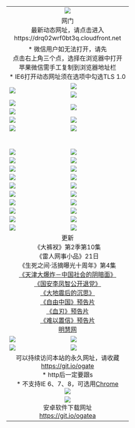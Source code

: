 ﻿<table>
  <tr></tr>
  <tr><td colspan=2 align=center><img src="https://cloud.githubusercontent.com/assets/11880933/13434984/f430fae2-e012-11e5-814f-c2df1e82b247.jpg" /></td></tr>
  <tr><td colspan=2 align=center>网门<br>最新动态网址，请点击进入
<br>https://drq02wrf0bt3q.cloudfront.net
    </td>
  </tr>
  <tr>
    <td colspan=2 align=center>* 微信用户如无法打开，请先<br>点击右上角三个点，选择在浏览器中打开<br>苹果微信需手工复制到浏览器地址栏
    <br>* IE6打开动态网址须在选项中勾选TLS 1.0</td>
  </tr>
  <tr>
    <td rowspan=2><a href="https://drq02wrf0bt3q.cloudfront.net/ogUP.aspx?name=11DKC.mp4&list=11DKC" target="_blank"><img src="https://drq02wrf0bt3q.cloudfront.net/Up/11DKC1.jpg" /></a></td> 
    <td><div><a href="https://drq02wrf0bt3q.cloudfront.net/ogUP.aspx?name=LRWS.mp4&list=LRWS" target="_blank"><img src="https://drq02wrf0bt3q.cloudfront.net/Up/LRWS.jpg" /></a></td>
   </tr>
  <tr>
    <td><a href="https://drq02wrf0bt3q.cloudfront.net/ogNiceVedio.aspx" target="_blank"><img src="https://drq02wrf0bt3q.cloudfront.net/Up/11TGKDY.jpg" /></a></td>
  </tr>
  <tr>
    <td><a href="https://drq02wrf0bt3q.cloudfront.net/ogUP.aspx?name=JQR.mp4&count=2" target="_blank"><img src="https://drq02wrf0bt3q.cloudfront.net/Up/JQR.jpg" /></a></td>   
    <td rowspan=2><a href="https://drq02wrf0bt3q.cloudfront.net/ogUP.aspx?name=JP.mp4&count=9" target="_blank"><img src="https://drq02wrf0bt3q.cloudfront.net/Up/JP.jpg" /></td>
  </tr>
  <tr>
    <td><a href="https://drq02wrf0bt3q.cloudfront.net/ogUP.aspx?name=WH.mp4" target="_blank"><img src="https://drq02wrf0bt3q.cloudfront.net/Up/WH.jpg" /></a></td>
  </tr>
  <tr>
    <td><a href="https://drq02wrf0bt3q.cloudfront.net/ogUP.aspx?name=SSZJ.mp4&list=SSZJ" target="_blank"><img src="https://drq02wrf0bt3q.cloudfront.net/Up/SSZJ.jpg" /></a></td>
    <td><a href="https://drq02wrf0bt3q.cloudfront.net/ogUP.aspx?name=1XQK.mp4&count=13" target="_blank"><img src="https://drq02wrf0bt3q.cloudfront.net/Up/1XQK.jpg" /></a</td>
  </tr>
  <tr>
    <td><a href="https://drq02wrf0bt3q.cloudfront.net/ogUP.aspx?name=ZY.mp4&count=2015|16" target="_blank"><img src="https://drq02wrf0bt3q.cloudfront.net/Up/ZY.jpg" /></a</td>
    <td><a href="https://drq02wrf0bt3q.cloudfront.net/ogUP.aspx?name=XTFY.mp4&count=B|2,A|24" target="_blank"><img src="https://drq02wrf0bt3q.cloudfront.net/Up/XTFY.jpg" /></a></td>
  </tr>
  <tr height="40">
  </tr>
  <tr>
    <td><a href="https://drq02wrf0bt3q.cloudfront.net/ogUP.aspx?name=4SQQ.mp4&list=4SQQ" target="_blank"><img src="https://drq02wrf0bt3q.cloudfront.net/Up/4SQQ0.jpg"/></a></td>
    <td><a href="https://drq02wrf0bt3q.cloudfront.net/ogUP.aspx?name=4SHQ.mp4&list=4SHQ" target="_blank"><img src="https://drq02wrf0bt3q.cloudfront.net/Up/4SHQ0.jpg"/></a></td>
  </tr>
  <tr>
    <td><a href="https://drq02wrf0bt3q.cloudfront.net/ogUP.aspx?name=4SZG.mp4&list=4SZG" target="_blank"><img src="https://drq02wrf0bt3q.cloudfront.net/Up/4SZG0.jpg"/></a></td>
    <td><a href="https://drq02wrf0bt3q.cloudfront.net/ogUP.aspx?name=4SDJ.mp4&list=4SDJ" target="_blank"><img src="https://drq02wrf0bt3q.cloudfront.net/Up/4SDJ0.jpg"/></a></td>
  </tr>
  <tr>
    <td><a href="https://drq02wrf0bt3q.cloudfront.net/ogUP.aspx?name=4SGX.mp4&list=4SGX" target="_blank"><img src="https://drq02wrf0bt3q.cloudfront.net/Up/4SGX0.jpg"/></a></td>
    <td><a href="https://drq02wrf0bt3q.cloudfront.net/ogUP.aspx?name=4SHD.mp4&list=4SHD" target="_blank"><img src="https://drq02wrf0bt3q.cloudfront.net/Up/4SHD0.jpg"/></a></td>
  </tr>
  <tr>
    <td><a href="https://drq02wrf0bt3q.cloudfront.net/ogUP.aspx?name=4CTX.mp4&list=4CTX" target="_blank"><img src="https://drq02wrf0bt3q.cloudfront.net/Up/4CTX0.jpg"/></a></td>
    <td><a href="https://drq02wrf0bt3q.cloudfront.net/ogUP.aspx?name=4CWZ.mp4&list=4CWZ" target="_blank"><img src="https://drq02wrf0bt3q.cloudfront.net/Up/4CWZ0.jpg"/></a></td>
  </tr>
  <tr>
    <td><a href="https://drq02wrf0bt3q.cloudfront.net/onUP.aspx?name=https://d1qhweuvr3wm0g.cloudfront.net/" target="_blank"><img src="https://drq02wrf0bt3q.cloudfront.net/Up/0DTW.jpg"/></a></td>
    <td><a href="https://drq02wrf0bt3q.cloudfront.net/onUP.aspx?name=https://d240ns8up8earz.cloudfront.net/acenter/" target="_blank"><img src="https://drq02wrf0bt3q.cloudfront.net/Up/0TDW.jpg" /></a></td>
  </tr>
  <tr>
    <td><a href="https://drq02wrf0bt3q.cloudfront.net/onUP.aspx?name=https://d4508d6vomz2p.cloudfront.net/gb/nsc413.htm" target="_blank"><img src="https://drq02wrf0bt3q.cloudfront.net/Up/0DJY.jpg" /></a></td>
    <td><a href="https://drq02wrf0bt3q.cloudfront.net/onUP.aspx?name=https://d3bxwq7vzudb5l.cloudfront.net/xtr/gb/prog204.html" target="_blank"><img src="https://drq02wrf0bt3q.cloudfront.net/Up/0XTR.jpg" /></a></td>
  </tr>
  <tr>
    <td><a href="https://drq02wrf0bt3q.cloudfront.net/onUP.aspx?name=https://d3aj00iefsmfgc.cloudfront.net/" target="_blank"><img src="https://drq02wrf0bt3q.cloudfront.net/Up/0MHW.jpg" /></a></td>
    <td><a href="https://drq02wrf0bt3q.cloudfront.net/onUP.aspx?name=https://d1sbg9daat0zu5.cloudfront.net/" target="_blank"><img src="https://drq02wrf0bt3q.cloudfront.net/Up/0ZJW.jpg" /></a></td>
  </tr>
  <tr>
    <td><a href="https://drq02wrf0bt3q.cloudfront.net/ogUP.aspx?name=0FG.zip" target="_blank"><img src="https://drq02wrf0bt3q.cloudfront.net/Up/0FG.jpg" /></a></td>
    <td><a href="https://drq02wrf0bt3q.cloudfront.net/ogUP.aspx?name=0FGA.apk" target="_blank"><img src="https://drq02wrf0bt3q.cloudfront.net/Up/0FGA.jpg" /></a></td>
  </tr>
  <tr>
    <td><a href="https://drq02wrf0bt3q.cloudfront.net/ogUP.aspx?name=0U.zip" target="_blank"><img src="https://drq02wrf0bt3q.cloudfront.net/Up/0U.jpg" /></a></td>
    <td><a href="https://drq02wrf0bt3q.cloudfront.net/ogUP.aspx?name=0UA.apk" target="_blank"><img src="https://drq02wrf0bt3q.cloudfront.net/Up/0UA.jpg" /></a></td>
  </tr>
  <tr>
    <td><a href="https://drq02wrf0bt3q.cloudfront.net/ogUP.aspx?name=0iPPOTV.zip" target="_blank"><img src="https://drq02wrf0bt3q.cloudfront.net/Up/0iPPOTV.jpg" /></a></td>
    <td><a href="https://drq02wrf0bt3q.cloudfront.net/ogUP.aspx?name=0iNTD.apk" target="_blank"><img src="https://drq02wrf0bt3q.cloudfront.net/Up/0iNTD.jpg" /></a></td>
  </tr>
  <tr>
    <td colspan=2 align=center>更新<br>
      《大裤衩》第2季第10集<br>
      《雷人网事小品》21日<br>
      《生死之间·活摘曝光十周年》第4集</a><br>
      <a href="https://drq02wrf0bt3q.cloudfront.net/ogUP.aspx?name=4TJDBZ.mp4" target="_blank">《天津大爆炸－中国社会的阴暗面》</a><br>
      <a href="https://drq02wrf0bt3q.cloudfront.net/ogUP.aspx?name=4LFZ.mp4" target="_blank">《国安李凤智公开退党》</a><br>
      <a href="https://drq02wrf0bt3q.cloudfront.net/ogUP.aspx?name=4DDZHDCS.mp4" target="_blank">《大地震后的沉思》</a><br>
      <a href="https://drq02wrf0bt3q.cloudfront.net/ogUP.aspx?name=11ZYZG0.mp4" target="_blank">《自由中国》预告片</a><br>
      <a href="https://drq02wrf0bt3q.cloudfront.net/ogUP.aspx?name=11XR.mp4" target="_blank">《血刃》预告片</a><br>
      <a href="https://drq02wrf0bt3q.cloudfront.net/ogUP.aspx?name=11NYZX.mp4&count=2" target="_blank">《难以置信》预告片</a><br>
      <a href="https://drq02wrf0bt3q.cloudfront.net/onUP.aspx?name=https://www.minghui.org/" target="_blank">明慧网</a></td>
    </td>
  </tr>
  <tr>
    <td><a href="https://drq02wrf0bt3q.cloudfront.net/ogNice.aspx" target="_blank"><img src="https://cloud.githubusercontent.com/assets/11880933/13720378/f84bb392-e841-11e5-8739-815049dd6ff8.jpg" /></a></td>
    <td><a href="https://drq02wrf0bt3q.cloudfront.net/onCO.aspx?ob=600事物&op=增删改&args=WH1~%23类型6新闻%7c%23类型6评论&mode=" target="_blank"><img src="https://cloud.githubusercontent.com/assets/11880933/13720380/04d76a16-e842-11e5-8833-e627daa88802.jpg" /></a></td> 
  </tr>
  <tr>
    <td><a href="https://drq02wrf0bt3q.cloudfront.net/ogDY.aspx" target="_blank"><img src="https://cloud.githubusercontent.com/assets/11880933/13720384/11817090-e842-11e5-9571-7dc2f1af9f42.jpg" /></a></td>
    <td><a href="https://drq02wrf0bt3q.cloudfront.net/ogST.aspx" target="_blank"><img src="https://cloud.githubusercontent.com/assets/11880933/13720385/1467ea3c-e842-11e5-86df-c96c9a556aaf.jpg" /></a></td> 
  </tr>
  <!--tr>
    <td colspan=2 align=center>
      <微信可扫描以下临时二维码<br/>https://bit.ly/1mBQHW8<br/><a href="https://drq02wrf0bt3q.cloudfront.net/Up/0WMGDL3.png" target="_blank"><img src="https://drq02wrf0bt3q.cloudfront.net/Up/0WMGD3.png"/></a>
  </tr-->
  <tr>
    <td colspan=2 align=center>可以持续访问本站的永久网址，请收藏<br/><a href="https://git.io/ogate" target="_blank">https://git.io/ogate</a><br/>* http后一定要跟s<br/>* 不支持IE 6、7、8，可选用<a href="http://www.odisk.org/Upload/0ChromePortable.zip">Chrome</a><br/><a href="https://drq02wrf0bt3q.cloudfront.net/Up/0WMGDL2.png" target="_blank"><img src="https://drq02wrf0bt3q.cloudfront.net/Up/0WMGD2.png"/></a></td>
  </tr>
  <tr>
    <td colspan=2 align=center><a href="https://drq02wrf0bt3q.cloudfront.net/ogUP.aspx?name=0oGate.apk" target="_blank"><img src="https://cloud.githubusercontent.com/assets/11880933/13720399/75e143ee-e842-11e5-9f0a-1421f423c80f.jpg" /></a><br>安卓软件下载网址<br><a href="https://git.io/ogatea">https://git.io/ogatea</a></td>
  </tr>
  <!--tr>
    <td colspan=2 align=center>可能失效的动态网址
    </td>
  </tr-->
</table>
